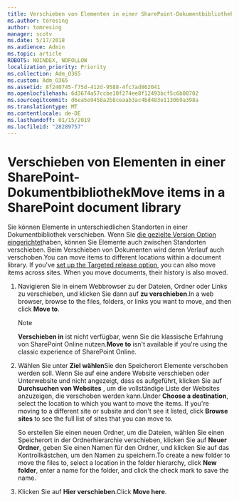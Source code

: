 ```yaml
---
title: Verschieben von Elementen in einer SharePoint-Dokumentbibliothek
ms.author: toresing
author: tomresing
manager: scotv
ms.date: 5/17/2018
ms.audience: Admin
ms.topic: article
ROBOTS: NOINDEX, NOFOLLOW
localization_priority: Priority
ms.collection: Adm_O365
ms.custom: Adm_O365
ms.assetid: 8f240745-f75d-412d-9588-4fc7ad862041
ms.openlocfilehash: 6d3674a57ccbe10f274ee8f12493bcf5c6b08702
ms.sourcegitcommit: d6ea5e9458a2b8ceaab3ac4bd483e1130b9a398a
ms.translationtype: MT
ms.contentlocale: de-DE
ms.lasthandoff: 01/15/2019
ms.locfileid: "28289757"
---
```

# <a name="move-items-in-a-sharepoint-document-library"></a><span data-ttu-id="bc129-102">Verschieben von Elementen in einer SharePoint-Dokumentbibliothek</span><span class="sxs-lookup"><span data-stu-id="bc129-102">Move items in a SharePoint document library</span></span>

<span data-ttu-id="bc129-p101">Sie können Elemente in unterschiedlichen Standorten in einer Dokumentbibliothek verschieben. Wenn Sie [die gezielte Version Option eingerichtet](https://go.microsoft.com/fwlink/?linkid=622980)haben, können Sie Elemente auch zwischen Standorten verschieben. Beim Verschieben von Dokumenten wird deren Verlauf auch verschoben.</span><span class="sxs-lookup"><span data-stu-id="bc129-p101">You can move items to different locations within a document library. If you've [set up the Targeted release option](https://go.microsoft.com/fwlink/?linkid=622980), you can also move items across sites. When you move documents, their history is also moved.</span></span>
  
1. <span data-ttu-id="bc129-106">Navigieren Sie in einem Webbrowser zu der Dateien, Ordner oder Links zu verschieben, und klicken Sie dann auf **zu verschieben**.</span><span class="sxs-lookup"><span data-stu-id="bc129-106">In a web browser, browse to the files, folders, or links you want to move, and then click **Move to**.</span></span>
    
    > [!NOTE]
    > <span data-ttu-id="bc129-107">**Verschieben in** ist nicht verfügbar, wenn Sie die klassische Erfahrung von SharePoint Online nutzen.</span><span class="sxs-lookup"><span data-stu-id="bc129-107">**Move to** isn't available if you're using the classic experience of SharePoint Online.</span></span> 
  
2. <span data-ttu-id="bc129-p102">Wählen Sie unter **Ziel wählen**Sie den Speicherort Elemente verschoben werden soll. Wenn Sie auf eine andere Website verschieben oder Unterwebsite und nicht angezeigt, dass es aufgeführt, klicken Sie auf **Durchsuchen von Websites** , um die vollständige Liste der Websites anzuzeigen, die verschoben werden kann.</span><span class="sxs-lookup"><span data-stu-id="bc129-p102">Under **Choose a destination**, select the location to which you want to move the items. If you're moving to a different site or subsite and don't see it listed, click **Browse sites** to see the full list of sites that you can move to.</span></span> 
    
    <span data-ttu-id="bc129-110">So erstellen Sie einen neuen Ordner, um die Dateien, wählen Sie einen Speicherort in der Ordnerhierarchie verschieben, klicken Sie auf **Neuer Ordner**, geben Sie einen Namen für den Ordner, und klicken Sie auf das Kontrollkästchen, um den Namen zu speichern.</span><span class="sxs-lookup"><span data-stu-id="bc129-110">To create a new folder to move the files to, select a location in the folder hierarchy, click **New folder**, enter a name for the folder, and click the check mark to save the name.</span></span>
    
3. <span data-ttu-id="bc129-111">Klicken Sie auf **Hier verschieben**.</span><span class="sxs-lookup"><span data-stu-id="bc129-111">Click **Move here**.</span></span>
    

